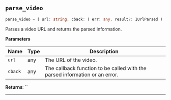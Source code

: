 <a id="ogparser-parse-video"></a>
## `parse_video`


```ts
parse_video = ( url: string, cback: ( err: any, result?: IUrlParsed )  void )
```


Parses a video URL and returns the parsed information.


**Parameters**

| Name | Type | Description |
| ---- | ---- | ----------- |
| `url` | any | The URL of the video. |
| `cback` | any | The callback function to be called with the parsed information or an error. |



**Returns**: ``

-----------------

